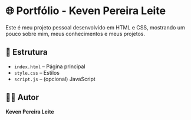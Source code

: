 # 🌐 Portfólio - Keven Pereira Leite

Este é meu projeto pessoal desenvolvido em HTML e CSS, mostrando um pouco sobre mim, meus conhecimentos e meus projetos.

## 📁 Estrutura
- `index.html` – Página principal
- `style.css` – Estilos
- `script.js` – (opcional) JavaScript

## 🧑‍💻 Autor
**Keven Pereira Leite**
